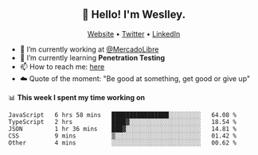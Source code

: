 <h2 align="center">👋 Hello! I'm Weslley.</h2>
<p align="center">
  <a href="http://weslleyneri.com.br">Website</a> •
  <a href="https://twitter.com/Weslley_Neri">Twitter</a> •
  <a href="https://www.linkedin.com/in/weslley-neri-3658908b">LinkedIn</a>
</p>


- 🔭 I’m currently working at [@MercadoLibre](https://github.com/mercadolibre)
- 🌱 I’m currently learning **Penetration Testing**
- 📫 How to reach me: [here](mailto:weslley39@gmail.com)
- ☁️ Quote of the moment: "Be good at something, get good or give up"

📊 **This week I spent my time working on**
<!--START_SECTION:waka-->
```text
JavaScript   6 hrs 58 mins   ████████████████░░░░░░░░░   64.08 % 
TypeScript   2 hrs           ████▓░░░░░░░░░░░░░░░░░░░░   18.54 % 
JSON         1 hr 36 mins    ███▓░░░░░░░░░░░░░░░░░░░░░   14.81 % 
CSS          9 mins          ▒░░░░░░░░░░░░░░░░░░░░░░░░   01.42 % 
Other        4 mins          ░░░░░░░░░░░░░░░░░░░░░░░░░   00.62 % 
```
<!--END_SECTION:waka-->

<!-- Inspired by https://github.com/gruselhaus/gruselhaus -->